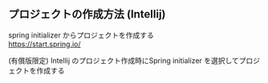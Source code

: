 
## プロジェクトの作成方法 (Intellij)
 spring initializer からプロジェクトを作成する  
 https://start.spring.io/

 (有償版限定) Intellij のプロジェクト作成時にSpring initializer を選択してプロジェクトを作成する
